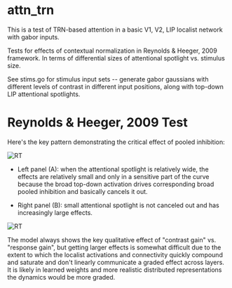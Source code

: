 # attn_trn

This is a test of TRN-based attention in a basic V1, V2, LIP localist network with gabor inputs.

Tests for effects of contextual normalization in Reynolds & Heeger, 2009 framework.
In terms of differential sizes of attentional spotlight vs. stimulus size.

See stims.go for stimulus input sets -- generate gabor gaussians with different levels of contrast in different input positions, along with top-down LIP attentional spotlights.

# Reynolds & Heeger, 2009 Test

Here's the key pattern demonstrating the critical effect of pooled inhibition:

![RT](figs/fig_reynolds_heeger_09_fig2.png?raw=true "Reynolds & Heeger, 2009, figure 2")

* Left panel (A): when the attentional spotlight is relatively wide, the effects are relatively small and only in a sensitive part of the curve because the broad top-down activation drives corresponding broad pooled inhibition and basically cancels it out.

* Right panel (B): small attentional spotlight is not canceled out and has increasingly large effects.  

![RT](figs/fig_attn_trn_reynolds_heeger_09_small_big_attn.png?raw=true "Model's behavior")

The model always shows the key qualitative effect of "contrast gain" vs. "response gain", but getting larger effects is somewhat difficult due to the extent to which the localist activations and connectivity quickly compound and saturate and don't linearly communicate a graded effect across layers.  It is likely in learned weights and more realistic distributed representations the dynamics would be more graded.

